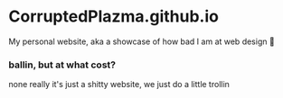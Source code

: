 # CorruptedPlazma.github.io
My personal website, aka a showcase of how bad I am at web design :troll:






















### ballin, but at what cost?
none really it's just a shitty website, we just do a little trollin
